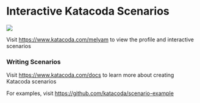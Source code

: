 # Interactive Katacoda Scenarios

[![](http://shields.katacoda.com/katacoda/melyam/count.svg)](https://www.katacoda.com/melyam "Get your profile on Katacoda.com")

Visit https://www.katacoda.com/melyam to view the profile and interactive scenarios

### Writing Scenarios
Visit https://www.katacoda.com/docs to learn more about creating Katacoda scenarios

For examples, visit https://github.com/katacoda/scenario-example
